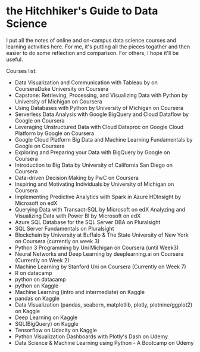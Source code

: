 # the Hitchhiker's Guide to Data Science

I put all the notes of online and on-campus data science courses and learning activities here. For me, it's putting all the pieces togather and then easier to do some reflection and comparison. For others, I hope it'll be useful.

Courses list:
- Data Visualization and Communication with Tableau by  on CourseraDuke University on Coursera
- Capstone: Retrieving, Processing, and Visualizing Data with Python by University of Michigan on Coursera
- Using Databases with Python by University of Michigan on Coursera
- Serverless Data Analysis with Google BigQuery and Cloud Dataflow by Google on Coursera
- Leveraging Unstructured Data with Cloud Dataproc on Google Cloud Platform by Google on Coursera
- Google Cloud Platform Big Data and Machine Learning Fundamentals by Google on Coursera
- Exploring and Preparing your Data with BigQuery by Google on Coursera
- Introduction to Big Data by University of California San Diego on Coursera
- Data-driven Decision Making by PwC on Coursera
- Inspiring and Motivating Individuals by University of Michigan on Coursera
- Implementing Predictive Analytics with Spark in Azure HDInsight by Microsoft on edX
- Querying Data with Transact-SQL by Microsoft on edX
Analyzing and Visualizing Data with Power BI by Microsoft on edX
- Azure SQL Database for the SQL Server DBA  on Pluralsight
- SQL Server Fundamentals on Pluralsight
- Blockchain by University at Buffalo & The State University of New York on Coursera (currently on week 3)
- Python 3 Programming by Uni Michigan on Coursera (until Week3)
- Neural Networks and Deep Learning by deeplearning.ai on Coursera (Currently on Week 2)
- Machine Learning by Stanford Uni on Coursera (Currently on Week 7)
- R on datacamp
- python on datacamp
- python on Kaggle
- Machine Learning (intro and intermediate) on Kaggle
- pandas on Kaggle 
- Data Visualization (pandas, seaborn, matplotlib, plotly, plotnine/ggplot2) on Kaggle
- Deep Learning on Kaggle
- SQL(BigQuery) on Kaggle
- Tensorflow on Udacity on Kaggle
- Python Visualization Dashboards with Plotly's Dash on Udemy
- Data Science & Machine Learning using Python - A Bootcamp on Udemy





